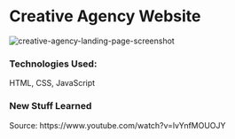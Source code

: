 # Creative Agency Website

![creative-agency-landing-page-screenshot](https://user-images.githubusercontent.com/51198797/210174520-cbafc808-e2dc-4f0d-8f29-44407627be22.png)

<h3>Technologies Used: </h3>
<p>HTML, CSS, JavaScript</p>

<h3>New Stuff Learned</h3>
<p></p>
<p>Source: https://www.youtube.com/watch?v=lvYnfMOUOJY</p>
